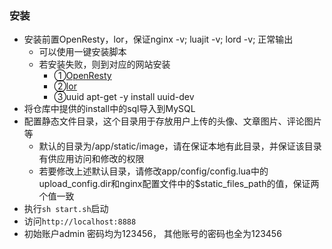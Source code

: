 ### 安装

- 安装前置OpenResty，lor，保证nginx -v; luajit -v; lord -v; 正常输出
	- 可以使用一键安装脚本
	- 若安装失败，则到对应的网站安装
		- ①[OpenResty](http://openresty.org/cn/)
		- ②[lor](https://github.com/sumory/lor)
		- ③uuid apt-get -y install uuid-dev 
- 将仓库中提供的install中的sql导入到MySQL
- 配置静态文件目录，这个目录用于存放用户上传的头像、文章图片、评论图片等
	- 默认的目录为/app/static/image，请在保证本地有此目录，并保证该目录有供应用访问和修改的权限
	- 若要修改上述默认目录，请修改app/config/config.lua中的upload_config.dir和nginx配置文件中的$static_files_path的值，保证两个值一致
- 执行`sh start.sh`启动
- 访问`http://localhost:8888`
- 初始账户admin 密码均为123456， 其他账号的密码也全为123456


